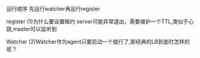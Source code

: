 运行顺序
先运行watcher再运行register

register
(1)为什么要设置租约
server可能异常退出，需要维护一个TTL,类似于心跳,master可以监听到


Watcher
(2)Watcher作为agent只要启动一个就行了,那经典的LB到底时怎样的呢？